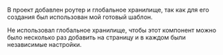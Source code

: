 В проект добавлен роутер и глобальное хранилище, так как для его создания был использован мой готовый шаблон.

Не использовал глобальное хранилище, чтобы этот компонент можно было несколько раз добавить на страницу и в каждом были независимые настройки.

